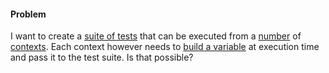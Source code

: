 #### Problem

I want to create a [suite of tests](https://github.com/kevinhodges/jest-test/blob/master/test/helper.js) that can be executed from a [number](https://github.com/kevinhodges/jest-test/blob/master/test/minus.test.js) of [contexts](https://github.com/kevinhodges/jest-test/blob/master/test/sum.test.js). Each context however needs to [build a variable](https://github.com/kevinhodges/jest-test/blob/master/test/sum.test.js#L12) at execution time and pass it to the test suite. Is that possible?
